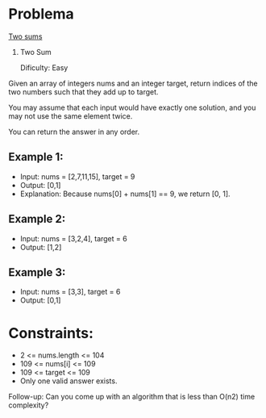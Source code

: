 # Problema
[Two sums](https://leetcode.com/problems/two-sum/)

1. Two Sum

   Dificulty: Easy

Given an array of integers nums and an integer target, return indices of the two numbers such that they add up to target.

You may assume that each input would have exactly one solution, and you may not use the same element twice.

You can return the answer in any order.

 

## Example 1:

- Input: nums = [2,7,11,15], target = 9 
- Output: [0,1]
- Explanation: Because nums[0] + nums[1] == 9, we return [0, 1].

## Example 2:

- Input: nums = [3,2,4], target = 6 
- Output: [1,2]

## Example 3:

- Input: nums = [3,3], target = 6
- Output: [0,1]
 

# Constraints:

- 2 <= nums.length <= 104
- 109 <= nums[i] <= 109
- 109 <= target <= 109
- Only one valid answer exists.
 

Follow-up: Can you come up with an algorithm that is less than O(n2) time complexity?